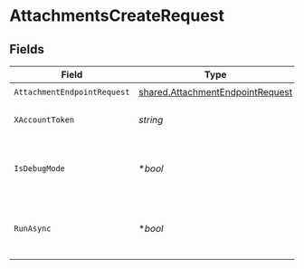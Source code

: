 # AttachmentsCreateRequest


## Fields

| Field                                                                                       | Type                                                                                        | Required                                                                                    | Description                                                                                 |
| ------------------------------------------------------------------------------------------- | ------------------------------------------------------------------------------------------- | ------------------------------------------------------------------------------------------- | ------------------------------------------------------------------------------------------- |
| `AttachmentEndpointRequest`                                                                 | [shared.AttachmentEndpointRequest](../../../pkg/models/shared/attachmentendpointrequest.md) | :heavy_check_mark:                                                                          | N/A                                                                                         |
| `XAccountToken`                                                                             | *string*                                                                                    | :heavy_check_mark:                                                                          | Token identifying the end user.                                                             |
| `IsDebugMode`                                                                               | **bool*                                                                                     | :heavy_minus_sign:                                                                          | Whether to include debug fields (such as log file links) in the response.                   |
| `RunAsync`                                                                                  | **bool*                                                                                     | :heavy_minus_sign:                                                                          | Whether or not third-party updates should be run asynchronously.                            |